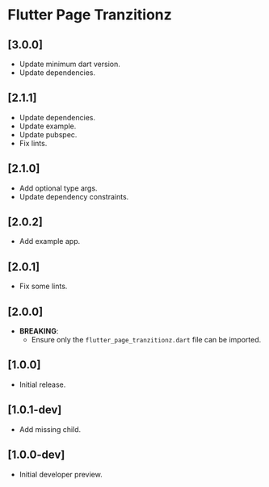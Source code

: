 # Flutter Page Tranzitionz

## [3.0.0]

- Update minimum dart version.
- Update dependencies.

## [2.1.1]

- Update dependencies.
- Update example.
- Update pubspec.
- Fix lints.

## [2.1.0]

- Add optional type args.
- Update dependency constraints.

## [2.0.2]

- Add example app.

## [2.0.1]

- Fix some lints.

## [2.0.0]

- **BREAKING**:
  - Ensure only the `flutter_page_tranzitionz.dart` file can be imported.

## [1.0.0]

- Initial release.

## [1.0.1-dev]

- Add missing child.

## [1.0.0-dev]

- Initial developer preview.
